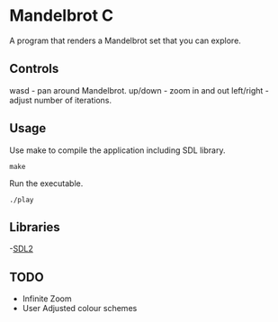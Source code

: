 # Mandelbrot C

A program that renders a Mandelbrot set that you can explore. 

## Controls
wasd - pan around Mandelbrot.
up/down - zoom in and out
left/right - adjust number of iterations. 

## Usage
Use make to compile the application including SDL library.
```
make
```

Run the executable. 
```
./play

```

## Libraries
-[SDL2](https://www.libsdl.org/) 

## TODO
- Infinite Zoom
- User Adjusted colour schemes
